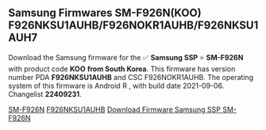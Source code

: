 <h2>Samsung Firmwares SM-F926N(KOO) F926NKSU1AUHB/F926NOKR1AUHB/F926NKSU1AUH7</h2>
Download the Samsung firmware for the ✅ <strong>Samsung SSP </strong> ⭐ <strong>SM-F926N</strong> with product code <strong>KOO</strong> <strong> from South Korea</strong>. This firmware has version number PDA <strong>F926NKSU1AUHB</strong> and CSC F926NOKR1AUHB. The operating system of this firmware is Android R , with build date 2021-09-06. Changelist <strong>22409231</strong>.


[SM-F926N](https://samfirm.shop/samsung/model/SM-F926N)
[F926NKSU1AUHB](https://samfirm.shop/samsung/pda/F926NKSU1AUHB)
[Download Firmware Samsung SSP SM-F926N](https://samfirm.shop/samsung/firmware/452908)
